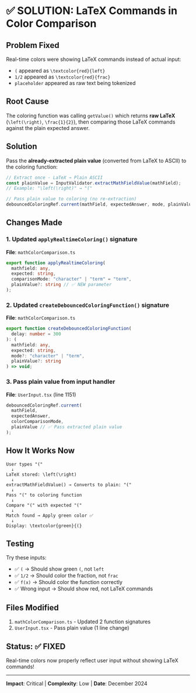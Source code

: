 # ✅ SOLUTION: LaTeX Commands in Color Comparison

## Problem Fixed

Real-time colors were showing LaTeX commands instead of actual input:

- `(` appeared as `\textcolor{red}{left}`
- `1/2` appeared as `\textcolor{red}{frac}`
- `placeholder` appeared as raw text being tokenized

## Root Cause

The coloring function was calling `getValue()` which returns **raw LaTeX** (`\left(\right)`, `\frac{1}{2}`), then comparing those LaTeX commands against the plain expected answer.

## Solution

Pass the **already-extracted plain value** (converted from LaTeX to ASCII) to the coloring function:

```typescript
// Extract once - LaTeX → Plain ASCII
const plainValue = InputValidator.extractMathFieldValue(mathField);
// Example: "\left(\right)" → "("

// Pass plain value to coloring (no re-extraction)
debouncedColoringRef.current(mathField, expectedAnswer, mode, plainValue);
```

## Changes Made

### 1. Updated `applyRealtimeColoring()` signature

**File**: `mathColorComparison.ts`

```typescript
export function applyRealtimeColoring(
  mathfield: any,
  expected: string,
  comparisonMode: "character" | "term" = "term",
  plainValue?: string // ✅ NEW parameter
);
```

### 2. Updated `createDebouncedColoringFunction()` signature

**File**: `mathColorComparison.ts`

```typescript
export function createDebouncedColoringFunction(
  delay: number = 300
): (
  mathfield: any,
  expected: string,
  mode?: "character" | "term",
  plainValue?: string
) => void;
```

### 3. Pass plain value from input handler

**File**: `UserInput.tsx` (line 1151)

```typescript
debouncedColoringRef.current(
  mathField,
  expectedAnswer,
  colorComparisonMode,
  plainValue // ✅ Pass extracted plain value
);
```

## How It Works Now

```
User types "("
  ↓
LaTeX stored: \left(\right)
  ↓
extractMathFieldValue() → Converts to plain: "("
  ↓
Pass "(" to coloring function
  ↓
Compare "(" with expected "("
  ↓
Match found → Apply green color ✅
  ↓
Display: \textcolor{green}{(}
```

## Testing

Try these inputs:

- ✅ `(` → Should show green `(`, not `left`
- ✅ `1/2` → Should color the fraction, not `frac`
- ✅ `f(x)` → Should color the function correctly
- ✅ Wrong input → Should show red, not LaTeX commands

## Files Modified

1. `mathColorComparison.ts` - Updated 2 function signatures
2. `UserInput.tsx` - Pass plain value (1 line change)

## Status: ✅ FIXED

Real-time colors now properly reflect user input without showing LaTeX commands!

---

**Impact**: Critical | **Complexity**: Low | **Date**: December 2024
